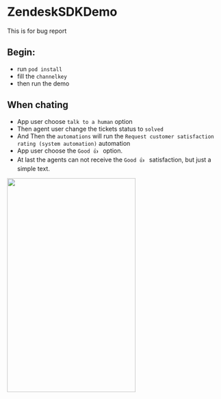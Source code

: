 
# ZendeskSDKDemo
This is for bug report

## Begin:
- run `pod install`
- fill the `channelkey`
- then run the demo

## When chating
- App user choose `talk to a human` option 
- Then agent user change the tickets status to `solved`
- And Then the `automations` will run the `Request customer satisfaction rating (system automation)` automation
- App user choose the `Good 👍 ` option.
- At last the agents can not receive the `Good 👍 ` satisfaction, but just a simple text.

<img src="https://user-images.githubusercontent.com/12794697/115740591-8d536300-a3c1-11eb-872a-30353fe327a3.png" width = "300" height = "500" alt="" align=center/>

